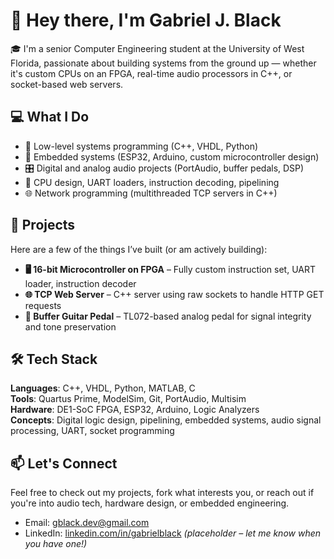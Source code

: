 # 👋 Hey there, I'm Gabriel J. Black

🎓 I'm a senior Computer Engineering student at the University of West Florida, passionate about building systems from the ground up — whether it's custom CPUs on an FPGA, real-time audio processors in C++, or socket-based web servers.

## 💻 What I Do
- 👾 Low-level systems programming (C++, VHDL, Python)
- 🔌 Embedded systems (ESP32, Arduino, custom microcontroller design)
- 🎛️ Digital and analog audio projects (PortAudio, buffer pedals, DSP)
- 🧠 CPU design, UART loaders, instruction decoding, pipelining
- 🌐 Network programming (multithreaded TCP servers in C++)

## 🔧 Projects
Here are a few of the things I’ve built (or am actively building):
- **🖥️ 16-bit Microcontroller on FPGA** – Fully custom instruction set, UART loader, instruction decoder
- **🌐 TCP Web Server** – C++ server using raw sockets to handle HTTP GET requests
- **🎸 Buffer Guitar Pedal** – TL072-based analog pedal for signal integrity and tone preservation


## 🛠️ Tech Stack
**Languages**: C++, VHDL, Python, MATLAB, C  
**Tools**: Quartus Prime, ModelSim, Git, PortAudio, Multisim  
**Hardware**: DE1-SoC FPGA, ESP32, Arduino, Logic Analyzers  
**Concepts**: Digital logic design, pipelining, embedded systems, audio signal processing, UART, socket programming

## 📫 Let's Connect
Feel free to check out my projects, fork what interests you, or reach out if you're into audio tech, hardware design, or embedded engineering.

- Email: gblack.dev@gmail.com  
- LinkedIn: [linkedin.com/in/gabrielblack](#) *(placeholder – let me know when you have one!)*
